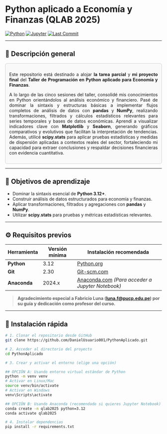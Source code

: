 <!-- --------------------------------------------------------
 README · Python aplicado a Economía y Finanzas
 -------------------------------------------------------- -->

# Python aplicado a Economía y Finanzas (QLAB 2025)

[![Python](https://img.shields.io/badge/python-3.12%2B-blue?logo=python)](https://www.python.org/)
[![Jupyter](https://img.shields.io/badge/Jupyter-Notebook-orange?logo=jupyter)](https://jupyter.org/)
[![Last Commit](https://img.shields.io/github/last-commit/DanielUsuario001/PythonAplicado?color=orange)](https://github.com/DanielUsuario001/PythonAplicado/commits/main)

---

## 📝 Descripción general

<div style="border:1px solid #ccc; padding:12px; border-radius:6px; background:#f9f9f9;">
<p align="justify">
Este repositorio está destinado a alojar <strong>la tarea parcial</strong> y <strong>mi proyecto final</strong> del <strong>Taller de Programación en Python aplicado para Economía y Finanzas</strong>.
</p>

<p align="justify">
A lo largo de las cinco sesiones del taller, consolidé mis conocimientos en Python orientándolos al análisis económico y financiero. Pasé de dominar la sintaxis y estructuras básicas a implementar flujos completos de análisis de datos con <strong>pandas</strong> y <strong>NumPy</strong>, realizando transformaciones, filtrados y cálculos estadísticos relevantes para series temporales y bases de datos económicas. Aprendí a visualizar indicadores clave con <strong>Matplotlib</strong> y <strong>Seaborn</strong>, generando gráficos comparativos y evolutivos que facilitan la interpretación de tendencias. Además, utilicé <strong>scipy.stats</strong> para aplicar pruebas estadísticas y medidas de dispersión aplicadas a contextos reales del sector, fortaleciendo mi capacidad para extraer conclusiones y respaldar decisiones financieras con evidencia cuantitativa.
</p>
</div>

---

## 🎯 Objetivos de aprendizaje

- Dominar la sintaxis esencial de **Python 3.12+**.  
- Construir análisis de datos estructurados para economía y finanzas.  
- Aplicar transformaciones, filtrados y agregaciones con **pandas** y **NumPy**.   
- Utilizar **scipy.stats** para pruebas y métricas estadísticas relevantes.  

---

## ⚙️ Requisitos previos

| Herramienta   | Versión mínima | Instalación recomendada |
|---------------|---------------|-------------------------|
| **Python**    | 3.12          | [Python.org](https://www.python.org/downloads/) |
| **Git**       | 2.30          | [Git-scm.com](https://git-scm.com/downloads) |
| **Anaconda**  | 2024.x        | [Anaconda.com](https://www.anaconda.com/download) *(Para acceder a Jupyter Notebook)* |


> **Agradecimiento especial a Fabricio Luna (<luna.f@pucp.edu.pe>) por su guía y dedicación como profesor del curso.**

---

## 🚀 Instalación rápida

```bash
# 1. Clonar el repositorio desde GitHub
git clone https://github.com/DanielUsuario001/PythonAplicado.git

# 2. Acceder al directorio del proyecto
cd PythonAplicado

# 3. Crear y activar el entorno (elige una opción)

## OPCIÓN A: Usando entorno virtual estándar de Python
python -m venv venv
# Activar en Linux/Mac
source venv/bin/activate
# Activar en Windows
venv\Scripts\activate

## OPCIÓN B: Usando Anaconda (recomendado si quieres Jupyter Notebook)
conda create -n qlab2025 python=3.12
conda activate qlab2025

# 4. Instalar dependencias
pip install -r requirements.txt


